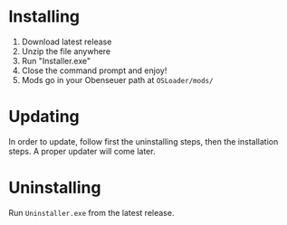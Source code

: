 # Installing

1. Download latest release
2. Unzip the file anywhere
3. Run "Installer.exe"
4. Close the command prompt and enjoy!
5. Mods go in your Obenseuer path at `OSLoader/mods/`

# Updating

In order to update, follow first the uninstalling steps, then the installation steps. A proper updater will come later.

# Uninstalling

Run `Uninstaller.exe` from the latest release.